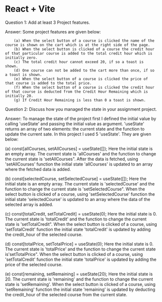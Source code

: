 # React + Vite

Question 1: Add at least 3 Project features. 

Answer: Some project features are given below:
        
        (a) When the select button of a course is clicked the name of the course is shown on the cart which is at the right side of the page.
        (b) When the select button is clicked of a course the credit hour of that particular course is added to the total credit hour which is initially zero.
        (c) The total credit hour cannot exceed 20, if so a toast is shown.
        (d) One course can not be added to the cart more than once, if so a toast is shown.
        (e) When the select button of a course is clicked the price of that course is added to the total price.
        (f) When the select button of a course is clicked the credit hour of that course is deducted from the Credit Hour Remaining which is initially 20.
        (g) If Credit Hour Remaining is less than 0 a toast is shown.


Question 2: Discuss how you managed the state in your assignment project.

Answer: To manage the state of the project first I defined the initial value by calling 'useState' and passing the initial value as argument. 'useState' returns an array of two elements: the current state and the function to update the current sate. In this project I used 5 'useState'. They are given below:

  (a) const[allCourses, setAllCourses] = useState([]);
  Here the initial state is an empty array. The current state is 'allCourses' and the function to change the current state is 'setAllCourses". After the data is fetched,  using 'setAllCourses' function the initial state 'allCourses' is updated to an array where the fetched data is added.

  (b) const[selectedCourse, setSelectedCourse] = useState([]);
  Here the initial state is an empty array. The current state is 'selectedCourse' and the function to change the current state is 'setSelectedCourse". When the select button is clicked of a course, using 'setSelectedCourse' function the initial state 'selectedCourse' is updated to an array where the data of the selected array is added.

  (c) const[totalCredit, setTotalCredit] = useState(0);
  Here the initial state is 0. The current state is 'totalCredit' and the function to change the current state is 'setTotalCredit". When the select button is clicked of a course, using 'setTotalCredit' function the initial state 'totalCredit' is updated by adding the credit_hour of the selected course.

  (d) const[totalPrice, setTotalPrice] = useState(0);
   Here the initial state is 0. The current state is 'totalPrice' and the function to change the current state is'setTotalPrice". When the select button is clicked of a course, using 'setTotalCredit' function the initial state 'totalPrice' is updated by adding the price of the selected course.

   (e) const[remaining, setRemaining] = useState(20);
   Here the initial state is 20. The current state is 'remaining' and the function to change the current state is 'setRemaining'. When the select button is clicked of a course, using 'setRemaining' function the initial state 'remaining' is updated by deducting the credit_hour of the selected course from the current state.

